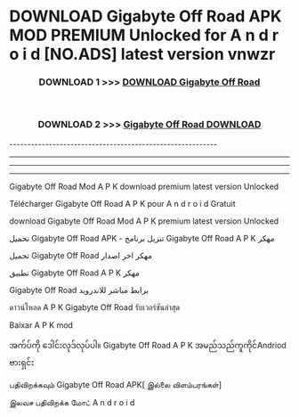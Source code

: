 # DOWNLOAD Gigabyte Off Road  APK MOD PREMIUM Unlocked for A n d r o i d [NO.ADS] latest version vnwzr 



<div align="center">

<h3>DOWNLOAD 1 >>> <a href="https://getmod2.web.app/?judul=Gigabyte Off Road ">DOWNLOAD Gigabyte Off Road </a></h3><br>

<h3>DOWNLOAD 2 >>> <a href="https://getmod2.web.app/?judul=Gigabyte Off Road ">Gigabyte Off Road  DOWNLOAD </a></h3>

</div>
----------------------------------------------------------

----------------------------------------------------------

----------------------------------------------------------

----------------------------------------------------------

Gigabyte Off Road  Mod A P K download premium latest version Unlocked

Télécharger Gigabyte Off Road  A P K pour A n d r o i d Gratuit

download Gigabyte Off Road  Mod A P K premium latest version Unlocked

تحميل Gigabyte Off Road  APK - تنزيل برنامج Gigabyte Off Road  A P K مهكر

تحميل Gigabyte Off Road  مهكر اخر اصدار

تطبيق Gigabyte Off Road  A P K مهكر

Gigabyte Off Road  برابط مباشر للاندرويد

ดาวน์โหลด A P K Gigabyte Off Road  รับเวอร์ชันล่าสุด

Baixar A P K mod

အက်ပ်ကို ဒေါင်းလုဒ်လုပ်ပါ။ Gigabyte Off Road  A P K အမည်သည်ကူကိုင်Andriod ဗားရှင်း

பதிவிறக்கவும் Gigabyte Off Road  APK[ இல்லை விளம்பரங்கள்] 
 
இலவச பதிவிறக்க மோட் A n d r o i d



